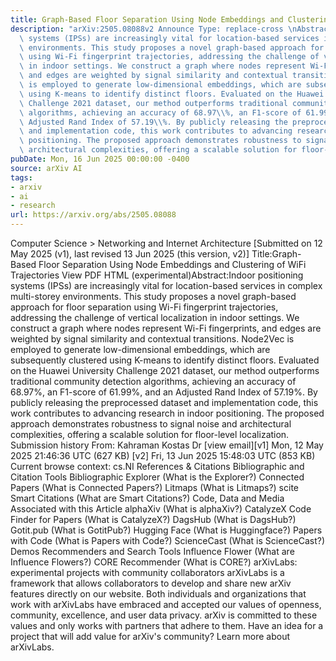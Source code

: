 ```yaml
---
title: Graph-Based Floor Separation Using Node Embeddings and Clustering of WiFi Trajectories
description: "arXiv:2505.08088v2 Announce Type: replace-cross \nAbstract: Indoor positioning\
  \ systems (IPSs) are increasingly vital for location-based services in complex multi-storey\
  \ environments. This study proposes a novel graph-based approach for floor separation\
  \ using Wi-Fi fingerprint trajectories, addressing the challenge of vertical localization\
  \ in indoor settings. We construct a graph where nodes represent Wi-Fi fingerprints,\
  \ and edges are weighted by signal similarity and contextual transitions. Node2Vec\
  \ is employed to generate low-dimensional embeddings, which are subsequently clustered\
  \ using K-means to identify distinct floors. Evaluated on the Huawei University\
  \ Challenge 2021 dataset, our method outperforms traditional community detection\
  \ algorithms, achieving an accuracy of 68.97\\%, an F1-score of 61.99\\%, and an\
  \ Adjusted Rand Index of 57.19\\%. By publicly releasing the preprocessed dataset\
  \ and implementation code, this work contributes to advancing research in indoor\
  \ positioning. The proposed approach demonstrates robustness to signal noise and\
  \ architectural complexities, offering a scalable solution for floor-level localization."
pubDate: Mon, 16 Jun 2025 00:00:00 -0400
source: arXiv AI
tags:
- arxiv
- ai
- research
url: https://arxiv.org/abs/2505.08088
---
```


Computer Science > Networking and Internet Architecture
[Submitted on 12 May 2025 (v1), last revised 13 Jun 2025 (this version, v2)]
Title:Graph-Based Floor Separation Using Node Embeddings and Clustering of WiFi Trajectories
View PDF HTML (experimental)Abstract:Indoor positioning systems (IPSs) are increasingly vital for location-based services in complex multi-storey environments. This study proposes a novel graph-based approach for floor separation using Wi-Fi fingerprint trajectories, addressing the challenge of vertical localization in indoor settings. We construct a graph where nodes represent Wi-Fi fingerprints, and edges are weighted by signal similarity and contextual transitions. Node2Vec is employed to generate low-dimensional embeddings, which are subsequently clustered using K-means to identify distinct floors. Evaluated on the Huawei University Challenge 2021 dataset, our method outperforms traditional community detection algorithms, achieving an accuracy of 68.97\%, an F1-score of 61.99\%, and an Adjusted Rand Index of 57.19\%. By publicly releasing the preprocessed dataset and implementation code, this work contributes to advancing research in indoor positioning. The proposed approach demonstrates robustness to signal noise and architectural complexities, offering a scalable solution for floor-level localization.
Submission history
From: Kahraman Kostas Dr [view email][v1] Mon, 12 May 2025 21:46:36 UTC (627 KB)
[v2] Fri, 13 Jun 2025 15:48:03 UTC (853 KB)
Current browse context:
cs.NI
References & Citations
Bibliographic and Citation Tools
Bibliographic Explorer (What is the Explorer?)
Connected Papers (What is Connected Papers?)
Litmaps (What is Litmaps?)
scite Smart Citations (What are Smart Citations?)
Code, Data and Media Associated with this Article
alphaXiv (What is alphaXiv?)
CatalyzeX Code Finder for Papers (What is CatalyzeX?)
DagsHub (What is DagsHub?)
Gotit.pub (What is GotitPub?)
Hugging Face (What is Huggingface?)
Papers with Code (What is Papers with Code?)
ScienceCast (What is ScienceCast?)
Demos
Recommenders and Search Tools
Influence Flower (What are Influence Flowers?)
CORE Recommender (What is CORE?)
arXivLabs: experimental projects with community collaborators
arXivLabs is a framework that allows collaborators to develop and share new arXiv features directly on our website.
Both individuals and organizations that work with arXivLabs have embraced and accepted our values of openness, community, excellence, and user data privacy. arXiv is committed to these values and only works with partners that adhere to them.
Have an idea for a project that will add value for arXiv's community? Learn more about arXivLabs.